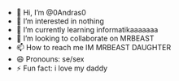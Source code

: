 - 👋 Hi, I’m @0Andras0
- 👀 I’m interested in nothing
- 🌱 I’m currently learning informatikaaaaaaa
- 💞️ I’m looking to collaborate on MRBEAST
- 📫 How to reach me IM MRBEAST DAUGHTER
- 😄 Pronouns: se/sex
- ⚡ Fun fact: i love my daddy 

<!---
0Andras0/0Andras0 is a ✨ special ✨ repository because its `README.md` (this file) appears on your GitHub profile.
You can click the Preview link to take a look at your changes.
--->
